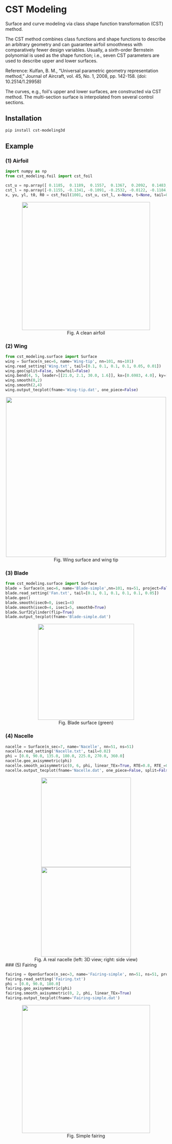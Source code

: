 # CST Modeling

Surface and curve modeling via class shape function transformation (CST) method.

The CST method combines class functions and shape functions to describe an arbitrary geometry and can guarantee airfoil smoothness with comparatively fewer design variables. Usually, a sixth-order Bernstein polynomial is used as the shape function; i.e., seven CST parameters are used to describe upper and lower surfaces.

Reference: Kulfan, B. M., “Universal parametric geometry representation method,” Journal of Aircraft, vol. 45, No. 1, 2008, pp. 142-158. (doi: 10.2514/1.29958)

The curves, e.g., foil's upper and lower surfaces, are constructed via CST method. The multi-section surface is interpolated from several control sections.



## Installation

``` bash
pip install cst-modeling3d
```



## Example

### (1) Airfoil

```python
import numpy as np
from cst_modeling.foil import cst_foil

cst_u = np.array([ 0.1185,  0.1189,  0.1557,  0.1367,  0.2092,  0.1483,  0.1935])
cst_l = np.array([-0.1155, -0.1341, -0.1091, -0.2532, -0.0122, -0.1184,  0.0641])
x, yu, yl, t0, R0 = cst_foil(1001, cst_u, cst_l, x=None, t=None, tail=0.0)
```

<div align=center>
	<img src="example\airfoil\airfoil.png" width="400"> <br>
    Fig. A clean airfoil
</div>



### (2) Wing


```python
from cst_modeling.surface import Surface
wing = Surface(n_sec=6, name='Wing-tip', nn=101, ns=101)
wing.read_setting('Wing.txt', tail=[0.1, 0.1, 0.1, 0.1, 0.05, 0.01])
wing.geo(split=False, showfoil=False)
wing.bend(4, 5, leader=[[21.0, 2.1, 30.0, 1.6]], kx=[0.6983, 4.0], ky=[0.1043, 1.10], rot_x=True)
wing.smooth(0,2)
wing.smooth(2,4)
wing.output_tecplot(fname='Wing-tip.dat', one_piece=False)
```

<div align=center>
	<img src="example\wing\wing-tip.jpg" width="500"> <br>
    Fig. Wing surface and wing tip
</div>


### (3) Blade

```python
from cst_modeling.surface import Surface
blade = Surface(n_sec=6, name='Blade-simple',nn=101, ns=51, project=False)
blade.read_setting('Fan.txt', tail=[0.1, 0.1, 0.1, 0.1, 0.1, 0.05])
blade.geo()
blade.smooth(isec0=0, isec1=4)
blade.smooth(isec0=4, isec1=5, smooth0=True)
blade.Surf2Cylinder(flip=True)
blade.output_tecplot(fname='Blade-simple.dat')
```

<div align=center>
	<img src="example\blade\blade-simple-1.jpg" width="300"> <br>
    Fig. Blade surface (green)
</div>

### (4) Nacelle

```python
nacelle = Surface(n_sec=7, name='Nacelle', nn=51, ns=51)
nacelle.read_setting('Nacelle.txt', tail=0.02)
phi = [0.0, 90.0, 135.0, 180.0, 225.0, 270.0, 360.0]
nacelle.geo_axisymmetric(phi)
nacelle.smooth_axisymmetric(0, 6, phi, linear_TEx=True, RTE=0.8, RTE_=0.78)
nacelle.output_tecplot(fname='Nacelle.dat', one_piece=False, split=False)
```

<div align=center>
    <img src="example\nacelle\nacelle.jpg" width="280">
    <img src="example\nacelle\nacelle-frontview.jpg" width="280"> <br>
    Fig. A real nacelle (left: 3D view; right: side view)
</div>
### (5) Fairing

```python
fairing = OpenSurface(n_sec=3, name='Fairing-simple', nn=51, ns=51, project=False)
fairing.read_setting('Fairing.txt')
phi = [0.0, 90.0, 180.0]
fairing.geo_axisymmetric(phi)
fairing.smooth_axisymmetric(0, 2, phi, linear_TEx=True)
fairing.output_tecplot(fname='Fairing-simple.dat')
```

<div align=center>
    <img src="example\fairing\fairing-simple.jpg" width="400"><br>
    Fig. Simple fairing
</div>



